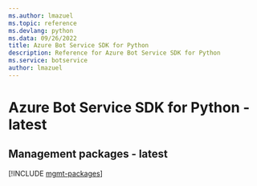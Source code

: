```yaml
---
ms.author: lmazuel
ms.topic: reference
ms.devlang: python
ms.data: 09/26/2022
title: Azure Bot Service SDK for Python
description: Reference for Azure Bot Service SDK for Python
ms.service: botservice
author: lmazuel
---
```

# Azure Bot Service SDK for Python - latest

## Management packages - latest
[!INCLUDE [mgmt-packages](bot-service-mgmt-index.md)]